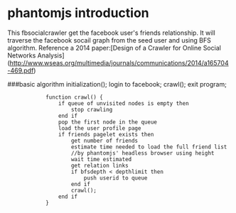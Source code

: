 phantomjs introduction
============

This fbsocialcrawler get the facebook user's friends relationship.
It will traverse the facebook socail graph from the seed user and using BFS algorithm.
Reference a 2014 paper:[Design of a Crawler for Online Social Networks Analysis] (http://www.wseas.org/multimedia/journals/communications/2014/a165704-469.pdf)

###basic algorithm
				initialization();
				login to facebook;
				crawl();
				exit program;

				function crawl() {
					if queue of unvisited nodes is empty then
		                stop crawling
		            end if
					pop the first node in the queue
					load the user profile page
					if friends pagelet exists then
						get number of friends
						estimate time needed to load the full friend list 
						//by phantomjs' headless browser using height
					 	wait time estimated
					 	get relation links
					 	if bfsdepth < depthlimit then
							push userid to queue
						end if
						crawl();
					end if
				}